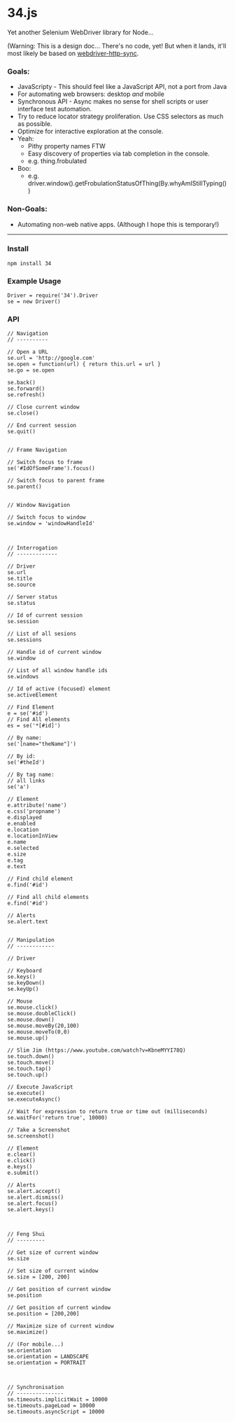 34.js
=====

Yet another Selenium WebDriver library for Node...

(Warning: This is a design doc... There's no code, yet! But when it lands, it'll most likely be based on [webdriver-http-sync](https://github.com/groupon-testium/webdriver-http-sync).

### Goals:

  - JavaScripty - This should feel like a JavaScript API, not a port from Java
  - For automating web browsers: desktop *and* mobile
  - Synchronous API - Async makes no sense for shell scripts or user interface test automation.
  - Try to reduce locator strategy proliferation. Use CSS selectors as much as possible.
  - Optimize for interactive exploration at the console.
   - Yeah:
      - Pithy property names FTW
      - Easy discovery of properties via tab completion in the console.
      - e.g. thing.frobulated
   - Boo:
      - e.g. driver.window().getFrobulationStatusOfThing(By.whyAmIStillTyping())

### Non-Goals:
  - Automating non-web native apps. (Although I hope this is temporary!)

<hr>

### Install

    npm install 34

### Example Usage

    Driver = require('34').Driver
    se = new Driver()


### API


    // Navigation
    // ----------

    // Open a URL
    se.url = 'http://google.com'
    se.open = function(url) { return this.url = url }
    se.go = se.open

    se.back()
    se.forward()
    se.refresh()

    // Close current window
    se.close()

    // End current session
    se.quit()


    // Frame Navigation

    // Switch focus to frame
    se('#IdOfSomeFrame').focus()

    // Switch focus to parent frame
    se.parent()


    // Window Navigation

    // Switch focus to window
    se.window = 'windowHandleId'



    // Interrogation
    // -------------

    // Driver
    se.url
    se.title
    se.source

    // Server status
    se.status

    // Id of current session
    se.session

    // List of all sesions
    se.sessions

    // Handle id of current window
    se.window

    // List of all window handle ids
    se.windows

    // Id of active (focused) element
    se.activeElement

    // Find Element
    e = se('#id')
    // Find All elements
    es = se('*[#id]')

    // By name:
    se('[name="theName"]')

    // By id:
    se('#theId')

    // By tag name:
    // all links
    se('a')

    // Element
    e.attribute('name')
    e.css('propname')
    e.displayed
    e.enabled
    e.location
    e.locationInView
    e.name
    e.selected
    e.size
    e.tag
    e.text

    // Find child element
    e.find('#id')

    // Find all child elements
    e.find('#id')

    // Alerts
    se.alert.text


    // Manipulation
    // ------------

    // Driver

    // Keyboard
    se.keys()
    se.keyDown()
    se.keyUp()

    // Mouse
    se.mouse.click()
    se.mouse.doubleClick()
    se.mouse.down()
    se.mouse.moveBy(20,100)
    se.mouse.moveTo(0,0)
    se.mouse.up()

    // Slim Jim (https://www.youtube.com/watch?v=KbneMYYI78Q)
    se.touch.down()
    se.touch.move()
    se.touch.tap()
    se.touch.up()

    // Execute JavaScript
    se.execute()
    se.executeAsync()

    // Wait for expression to return true or time out (milliseconds)
    se.waitFor('return true', 10000)

    // Take a Screenshot
    se.screenshot()

    // Element
    e.clear()
    e.click()
    e.keys()
    e.submit()

    // Alerts
    se.alert.accept()
    se.alert.dismiss()
    se.alert.focus()
    se.alert.keys()



    // Feng Shui
    // ---------

    // Get size of current window
    se.size

    // Set size of current window
    se.size = [200, 200]

    // Get position of current window
    se.position

    // Get position of current window
    se.position = [200,200]

    // Maximize size of current window
    se.maximize()

    // (For mobile...)
    se.orientation
    se.orientation = LANDSCAPE
    se.orientation = PORTRAIT



    // Synchronisation
    // ---------------
    se.timeouts.implicitWait = 10000
    se.timeouts.pageLoad = 10000
    se.timeouts.asyncScript = 10000
